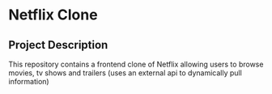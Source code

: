 # Netflix Clone

## Project Description

This repository contains a frontend clone of Netflix allowing users to browse movies, tv shows and trailers (uses an external api to dynamically pull information)  
